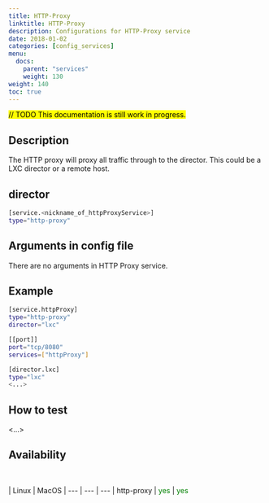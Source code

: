 ```yaml
---
title: HTTP-Proxy
linktitle: HTTP-Proxy
description: Configurations for HTTP-Proxy service
date: 2018-01-02
categories: [config_services]
menu:
  docs:
    parent: "services"
    weight: 130
weight: 140
toc: true
---
```

<mark>// TODO This documentation is still work in progress.</mark>


## Description

The HTTP proxy will proxy all traffic through to the director. This could be a LXC director or a remote host.  


## director

```bash
[service.<nickname_of_httpProxyService>]
type="http-proxy"
```


## Arguments in config file

There are no arguments in HTTP Proxy service.

## Example

```bash
[service.httpProxy]
type="http-proxy"
director="lxc"

[[port]]
port="tcp/8080"
services=["httpProxy"]

[director.lxc]
type="lxc"
<...>
```

## How to test

<...>


## Availability
<br>

 | Linux | MacOS |
--- | --- | --- |
http-proxy | <span style="color:green">yes</span> | <span style="color:green">yes</span>
